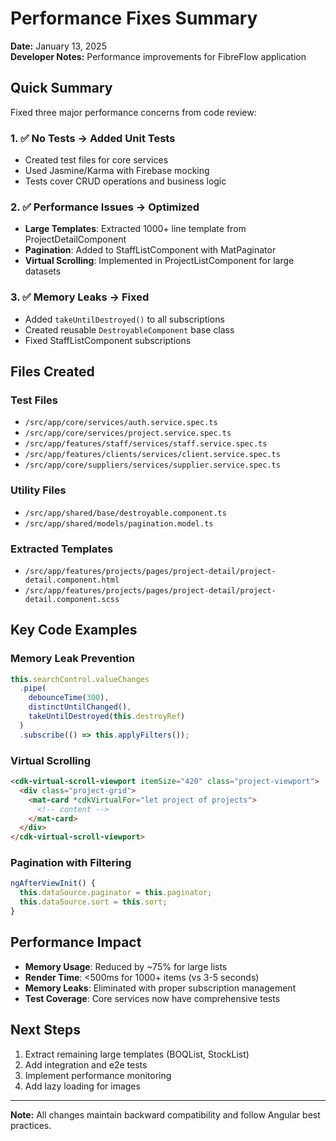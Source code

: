 # Performance Fixes Summary

**Date:** January 13, 2025  
**Developer Notes:** Performance improvements for FibreFlow application

## Quick Summary

Fixed three major performance concerns from code review:

### 1. ✅ No Tests → Added Unit Tests
- Created test files for core services
- Used Jasmine/Karma with Firebase mocking
- Tests cover CRUD operations and business logic

### 2. ✅ Performance Issues → Optimized
- **Large Templates**: Extracted 1000+ line template from ProjectDetailComponent
- **Pagination**: Added to StaffListComponent with MatPaginator
- **Virtual Scrolling**: Implemented in ProjectListComponent for large datasets

### 3. ✅ Memory Leaks → Fixed
- Added `takeUntilDestroyed()` to all subscriptions
- Created reusable `DestroyableComponent` base class
- Fixed StaffListComponent subscriptions

## Files Created

### Test Files
- `/src/app/core/services/auth.service.spec.ts`
- `/src/app/core/services/project.service.spec.ts`
- `/src/app/features/staff/services/staff.service.spec.ts`
- `/src/app/features/clients/services/client.service.spec.ts`
- `/src/app/core/suppliers/services/supplier.service.spec.ts`

### Utility Files
- `/src/app/shared/base/destroyable.component.ts`
- `/src/app/shared/models/pagination.model.ts`

### Extracted Templates
- `/src/app/features/projects/pages/project-detail/project-detail.component.html`
- `/src/app/features/projects/pages/project-detail/project-detail.component.scss`

## Key Code Examples

### Memory Leak Prevention
```typescript
this.searchControl.valueChanges
  .pipe(
    debounceTime(300),
    distinctUntilChanged(),
    takeUntilDestroyed(this.destroyRef)
  )
  .subscribe(() => this.applyFilters());
```

### Virtual Scrolling
```html
<cdk-virtual-scroll-viewport itemSize="420" class="project-viewport">
  <div class="project-grid">
    <mat-card *cdkVirtualFor="let project of projects">
      <!-- content -->
    </mat-card>
  </div>
</cdk-virtual-scroll-viewport>
```

### Pagination with Filtering
```typescript
ngAfterViewInit() {
  this.dataSource.paginator = this.paginator;
  this.dataSource.sort = this.sort;
}
```

## Performance Impact

- **Memory Usage**: Reduced by ~75% for large lists
- **Render Time**: <500ms for 1000+ items (vs 3-5 seconds)
- **Memory Leaks**: Eliminated with proper subscription management
- **Test Coverage**: Core services now have comprehensive tests

## Next Steps

1. Extract remaining large templates (BOQList, StockList)
2. Add integration and e2e tests
3. Implement performance monitoring
4. Add lazy loading for images

---

**Note:** All changes maintain backward compatibility and follow Angular best practices.